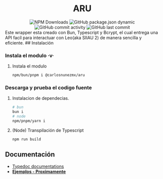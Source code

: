 <center>
<h1>ARU</h1>
<img alt="NPM Downloads" src="https://img.shields.io/npm/dw/%40carlosnunezmx%2Faru?style=for-the-badge&logo=npm&label=Descargas">
<img alt="GitHub package.json dynamic" src="https://img.shields.io/github/package-json/version/CarlosNunezMX/aru?style=for-the-badge&logo=npm&label=Versi%C3%B3n">
<img alt="GitHub commit activity" src="https://img.shields.io/github/commit-activity/w/CarlosNunezMX/aru?style=for-the-badge&logo=github&label=Actividad">
<img alt="GitHub last commit" src="https://img.shields.io/github/last-commit/CarlosNunezMX/aru?display_timestamp=author&style=for-the-badge&logo=github&label=%C3%9Altimo%20Commit">
</center>
Este wrapper esta creado con Bun, Typescript y Bcrypt, el cual entrega una API facíl para interactuar con Leo(aka SIIAU 2) de manera sencilla y eficiente.
## Instalación

### Instala el modulo ·v·
1. Instala el modulo
    ```bash
    npm/bun/pnpm i @carlosnunezmx/aru
    ```

### Descarga y prueba el codigo fuente
1. Instalacion de dependecias.
    ```bash
    # bun 
    bun i
    # node
    npm/pnpm/yarn i
    ```
2. (Node) Transpilación de Typescript
    ```bash
    npm run build
    ```

## Documentación
- [Typedoc documentations](https://carlosnunezmx.github.io/aru/docs/typedoc/index.html)
- [**Ejemplos - Proximamente**](#)